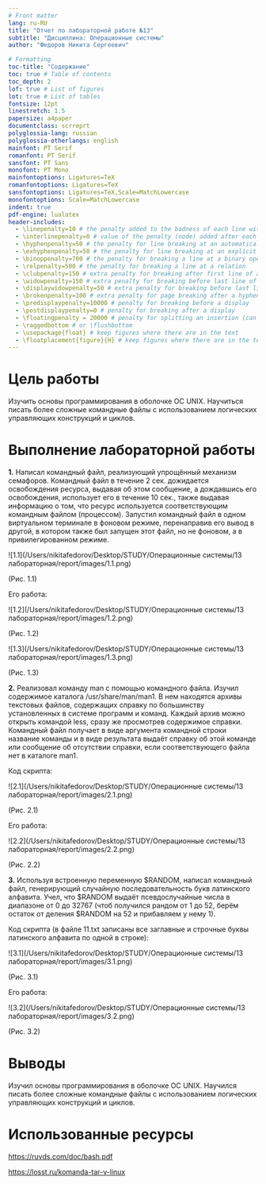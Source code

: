 ```yaml
---
# Front matter
lang: ru-RU
title: "Отчет по лабораторной работе №13"
subtitle: "Дисциплина: Операционные системы"
author: "Федоров Никита Сергеевич"

# Formatting
toc-title: "Содержание"
toc: true # Table of contents
toc_depth: 2
lof: true # List of figures
lot: true # List of tables
fontsize: 12pt
linestretch: 1.5
papersize: a4paper
documentclass: scrreprt
polyglossia-lang: russian
polyglossia-otherlangs: english
mainfont: PT Serif
romanfont: PT Serif
sansfont: PT Sans
monofont: PT Mono
mainfontoptions: Ligatures=TeX
romanfontoptions: Ligatures=TeX
sansfontoptions: Ligatures=TeX,Scale=MatchLowercase
monofontoptions: Scale=MatchLowercase
indent: true
pdf-engine: lualatex
header-includes:
  - \linepenalty=10 # the penalty added to the badness of each line within a paragraph (no associated penalty node) Increasing the value makes tex try to have fewer lines in the paragraph.
  - \interlinepenalty=0 # value of the penalty (node) added after each line of a paragraph.
  - \hyphenpenalty=50 # the penalty for line breaking at an automatically inserted hyphen
  - \exhyphenpenalty=50 # the penalty for line breaking at an explicit hyphen
  - \binoppenalty=700 # the penalty for breaking a line at a binary operator
  - \relpenalty=500 # the penalty for breaking a line at a relation
  - \clubpenalty=150 # extra penalty for breaking after first line of a paragraph
  - \widowpenalty=150 # extra penalty for breaking before last line of a paragraph
  - \displaywidowpenalty=50 # extra penalty for breaking before last line before a display math
  - \brokenpenalty=100 # extra penalty for page breaking after a hyphenated line
  - \predisplaypenalty=10000 # penalty for breaking before a display
  - \postdisplaypenalty=0 # penalty for breaking after a display
  - \floatingpenalty = 20000 # penalty for splitting an insertion (can only be split footnote in standard LaTeX)
  - \raggedbottom # or \flushbottom
  - \usepackage{float} # keep figures where there are in the text
  - \floatplacement{figure}{H} # keep figures where there are in the text
---
```


# Цель работы

Изучить основы программирования в оболочке ОС UNIX. Научиться писать более сложные командные файлы с использованием логических управляющих конструкций и циклов.

# Выполнение лабораторной работы

**1.** Написал командный файл, реализующий упрощённый механизм семафоров. Командный файл в течение 2 сек. дожидается освобождения ресурса, выдавая об этом сообщение, а дождавшись его освобождения, использует его в течение 10 сек., также выдавая информацию о том, что ресурс используется соответствующим командным файлом (процессом). Запустил командный файл в одном виртуальном терминале в фоновом режиме, перенаправив его вывод в другой, в котором также был запущен этот файл, но не фоновом, а в привилегированном режиме.

![1.1](/Users/nikitafedorov/Desktop/STUDY/Операционные системы/13 лабораторная/report/images/1.1.png)

(Рис. 1.1)

Его работа:

![1.2](/Users/nikitafedorov/Desktop/STUDY/Операционные системы/13 лабораторная/report/images/1.2.png)

(Рис. 1.2)

![1.3](/Users/nikitafedorov/Desktop/STUDY/Операционные системы/13 лабораторная/report/images/1.3.png)

(Рис. 1.3)

**2.** Реализовал команду man с помощью командного файла. Изучил содержимое каталога /usr/share/man/man1. В нем находятся архивы текстовых файлов, содержащих справку по большинству установленных в системе программ и команд. Каждый архив можно открыть командой less, сразу же просмотрев содержимое справки. Командный файл получает в виде аргумента командной строки название команды и в виде результата выдаёт справку об этой команде или сообщение об отсутствии справки, если соответствующего файла нет в каталоге man1.

Код скрипта:

![2.1](/Users/nikitafedorov/Desktop/STUDY/Операционные системы/13 лабораторная/report/images/2.1.png)

(Рис. 2.1)

Его работа:

![2.2](/Users/nikitafedorov/Desktop/STUDY/Операционные системы/13 лабораторная/report/images/2.2.png)

(Рис. 2.2)

**3.** Используя встроенную переменную $RANDOM, написал командный файл, генерирующий случайную последовательность букв латинского алфавита. Учел, что $RANDOM выдаёт псевдослучайные числа в диапазоне от 0 до 32767 (чтоб получился рандом от 1 до 52, берём остаток от деления $RANDOM на 52 и прибавляем у нему 1).

Код скрипта (в файле 11.txt записаны все заглавные и строчные буквы латинского алфавита по одной в строке):

![3.1](/Users/nikitafedorov/Desktop/STUDY/Операционные системы/13 лабораторная/report/images/3.1.png)

(Рис. 3.1)

Его работа:

![3.2](/Users/nikitafedorov/Desktop/STUDY/Операционные системы/13 лабораторная/report/images/3.2.png)

(Рис. 3.2)

# Выводы

Изучил основы программирования в оболочке ОС UNIX. Научился писать более сложные командные файлы с использованием логических управляющих конструкций и циклов.

# Использованные ресурсы

https://ruvds.com/doc/bash.pdf

https://losst.ru/komanda-tar-v-linux

